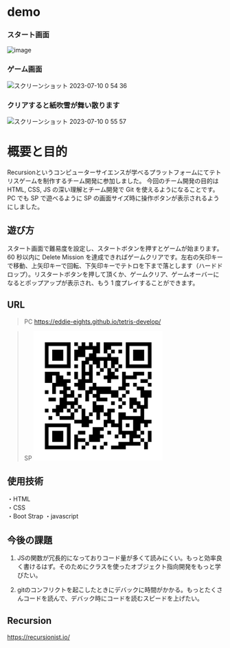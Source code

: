 # demo


### スタート画面
<img width="749" alt="image" src="https://user-images.githubusercontent.com/109569162/215386051-e430e70b-4875-4e10-803c-af6fd6012ca3.png">


### ゲーム画面
![スクリーンショット 2023-07-10 0 54 36](https://github.com/eddie-eights/tetris-develop/assets/108219026/a4e1bc12-16ca-4b9b-a736-a03079c3854e)


### クリアすると紙吹雪が舞い散ります
![スクリーンショット 2023-07-10 0 55 57](https://github.com/eddie-eights/tetris-develop/assets/108219026/5ef46685-768f-42e8-aa75-a7dac915c90e)






# 概要と目的

Recursionというコンピューターサイエンスが学べるプラットフォームにてテトリスゲームを制作するチーム開発に参加しました。
今回のチーム開発の目的は HTML, CSS, JS の深い理解とチーム開発で Git を使えるようになることです。
PC でも SP で遊べるように SP の画面サイズ時に操作ボタンが表示されるようにしました。


## 遊び方
スタート画面で難易度を設定し、スタートボタンを押すとゲームが始まります。60 秒以内に Delete Mission を達成できればゲームクリアです。左右の矢印キーで移動、上矢印キーで回転、下矢印キーでテトロを下まで落とします（ハードドロップ）。リスタートボタンを押して頂くか、ゲームクリア、ゲームオーバーになるとポップアップが表示され、もう 1 度プレイすることができます。


## URL

> PC
> https://eddie-eights.github.io/tetris-develop/

> SP
> <img width="300px" height="auto" alt="image" src="./imgs/QR_535680.png">


## 使用技術

・HTML  
・CSS  
・Boot Strap
・javascript


## 今後の課題

1. JSの関数が冗長的になっておりコード量が多くて読みにくい。もっと効率良く書けるはず。そのためにクラスを使ったオブジェクト指向開発をもっと学びたい。 

2. gitのコンフリクトを起こしたときにデバックに時間がかかる。もっとたくさんコードを読んで、デバック時にコードを読むスピードを上げたい。



## Recursion
https://recursionist.io/
